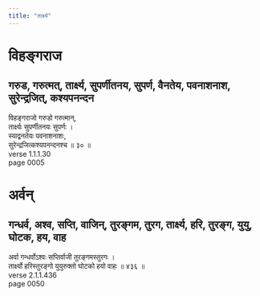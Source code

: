 ```yaml
---
title: "तार्क्ष्य"
---
```


# विहङ्गराज
## गरुड, गरुत्मत्, तार्क्ष्य, सुपर्णीतनय, सुपर्ण, वैनतेय, पवनाशनाश, सुरेन्द्रजित्, कश्यपनन्दन
विहङ्गराजो गरुडो गरुत्मान्,<br />तार्क्ष्यः सुपर्णीतनयः सुपर्णः ।<br />स्याद्वनतेयः पवनाशनाशः,<br />सुरेन्द्रजित्कश्यपनन्दनश्च ॥ ३० ॥<br />verse 1.1.1.30<br />page 0005

# अर्वन्
## गन्धर्व, अश्व, सप्ति, वाजिन्, तुरङ्गम, तुरग, तार्क्ष्य, हरि, तुरङ्ग, युयु, घोटक, हय, वाह
अर्वा गन्धर्वोऽश्वः सप्तिर्वाजी तुरङ्गमस्तुरगः ।<br />तार्क्ष्यो हरिस्तुरङ्गो युयुरुक्तो घोटको हयो वाहः ॥ ४३६ ॥<br />verse 2.1.1.436<br />page 0050

